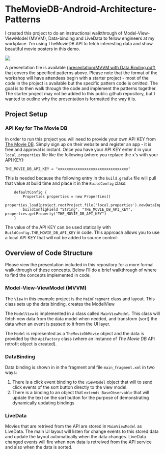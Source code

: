 # TheMovieDB-Android-Architecture-Patterns
I created this project to do an instructional walkthrough of Model-View-ViewModel (MVVM), Data-binding and LiveData to fellow engineers at my workplace. I'm using TheMovieDB API to fetch interesting data and show beautiful movie posters in this demo.

![](presentation/TheMovieDb_example.gif)

A presentation file is available [(presentation/MVVM with Data Binding.pdf)](https://github.com/jeffcardillo/TheMovieDB-Android-Architecture-Patterns/blob/master/presentation/MVVM%20with%20Data%20Binding.pdf) that covers the specified patterns above. Please note that the format of the workshop will have attendees begin with a starter project - most of the code in the project is available but the specific pattern code is omitted. The goal is to then walk through the code and implement the patterns together. The starter project may not be added to this public github repository, but I wanted to outline why the presentation is formatted the way it is.

## Project Setup

### API Key for The Movie DB
In order to run this project you will need to provide your own API KEY from [The Movie DB](https://www.themoviedb.org/). Simply sign up on their website and register an app - it is free and approval is instant. Once you have your API KEY enter it in your `local.properties` file like the following (where you replace the x's with your API KEY):

```
THE_MOVIE_DB_API_KEY = "xxxxxxxxxxxxxxxxxxxxxxxxxxxxxxxx"
```

This is needed because the following entry in the `build.gradle` file will pull that value at build time and place it in the `BuildConfig` class:

```
    defaultConfig {
        Properties properties = new Properties()
        properties.load(project.rootProject.file('local.properties').newDataInputStream())
        buildConfigField "String", "THE_MOVIE_DB_API_KEY", properties.getProperty("THE_MOVIE_DB_API_KEY")
    }
```
 The value of the API KEY can be used statically with `BuildConfig.THE_MOVIE_DB_API_KEY` in code. This approach allows you to use a local API KEY that will not be added to source control:
 

## Overview of Code Structure

Please view the presentation included in this repository for a more formal walk-through of these concepts. Below I'll do a brief walkthrough of where to find the concepts implemented in code.

### Model-View-ViewModel (MVVM)
The `View` in this example project is the `MainFragment` class and layout. This class sets up the data binding, creates the ModelView

The `ModelView` is implemented in a class called `MainViewModel`. This class will fetch new data from the data model when needed, and transform (sort) the data when an event is passed to it from the UI layer.

The `Model` is represented as a `TheMovieDbMovie` object and the data is provided by the `ApiFactory` class (where an instance of _The Movie DB_ API retrofit object is created).

### DataBinding

Data binding is shown in in the fragment xml file `main_fragment.xml` in two ways: 

1. There is a click event binding to the `viewModel` object that will to send click events of the sort button directly to the view model. 
1. There is a binding to an object that `extends BaseObservable` that will update the text on the sort button for the purpose of demonstrating dynamically updating bindings.

### LiveData

Movies that are retrived from the API are stored in `MainViewModel` as LiveData. The main UI layout will listen for change events to this stored data and update the layout automatically when the data changes. LiveData changed events will fire when new data is retreived from the API service and also when the data is sorted.